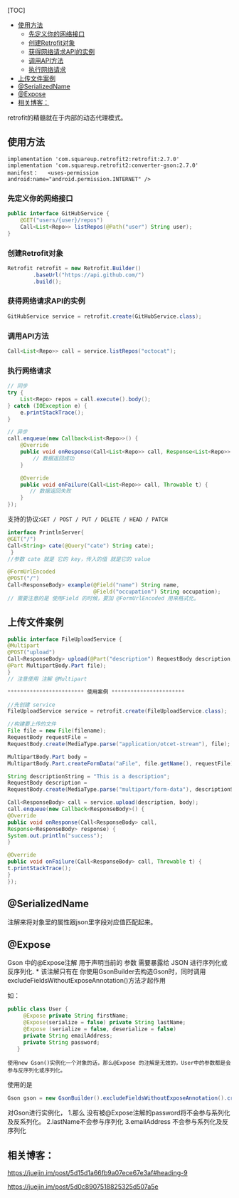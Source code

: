 [TOC]

<!-- TOC -->

- [使用方法](#使用方法)
    - [先定义你的网络接口](#先定义你的网络接口)
    - [创建Retrofit对象](#创建retrofit对象)
    - [获得网络请求API的实例](#获得网络请求api的实例)
    - [调用API方法](#调用api方法)
    - [执行网络请求](#执行网络请求)
- [上传文件案例](#上传文件案例)
- [@SerializedName](#serializedname)
- [@Expose](#expose)
- [相关博客：](#相关博客)

<!-- /TOC -->

retrofit的精髓就在于内部的动态代理模式。



## 使用方法

```shell
implementation 'com.squareup.retrofit2:retrofit:2.7.0'
implementation 'com.squareup.retrofit2:converter-gson:2.7.0'
manifest：   <uses-permission android:name="android.permission.INTERNET" /> 
```



### 先定义你的网络接口

```java
public interface GitHubService {
    @GET("users/{user}/repos")
    Call<List<Repo>> listRepos(@Path("user") String user);
}
```



### 创建Retrofit对象

```java
Retrofit retrofit = new Retrofit.Builder()
        .baseUrl("https://api.github.com/")
        .build();
```



### 获得网络请求API的实例

```java
GitHubService service = retrofit.create(GitHubService.class);
```



### 调用API方法

```java
Call<List<Repo>> call = service.listRepos("octocat");
```



### 执行网络请求

```java
// 同步
try {
    List<Repo> repos = call.execute().body();
} catch (IOException e) {
    e.printStackTrace();
}

// 异步
call.enqueue(new Callback<List<Repo>>() {
    @Override
    public void onResponse(Call<List<Repo>> call, Response<List<Repo>> response) {
        // 数据返回成功
    }

    @Override
    public void onFailure(Call<List<Repo>> call, Throwable t) {
       // 数据返回失败
    }
});
```



支持的协议:`GET / POST / PUT / DELETE / HEAD / PATCH`

```java
interface PrintlnServer{ 
@GET("/")
Call<String> cate(@Query("cate") String cate);
 } 
//参数 cate 就是 它的 key，传入的值 就是它的 value
```

```java
@FormUrlEncoded
@POST("/")
Call<ResponseBody> example(@Field("name") String name,
                           @Field("occupation") String occupation);
// 需要注意的是 使用Field 的时候，要加 @FormUrlEncoded 用来格式化。
```



## 上传文件案例

```java
public interface FileUploadService {
@Multipart
@POST("upload")
Call<ResponseBody> upload(@Part("description") RequestBody description,
@Part MultipartBody.Part file);
}
// 注意使用 注解 @Multipart

************************ 使用案例 ***********************

//先创建 service
FileUploadService service = retrofit.create(FileUploadService.class);

//构建要上传的文件
File file = new File(filename);
RequestBody requestFile =
RequestBody.create(MediaType.parse("application/otcet-stream"), file);

MultipartBody.Part body =
MultipartBody.Part.createFormData("aFile", file.getName(), requestFile);

String descriptionString = "This is a description";
RequestBody description =
RequestBody.create(MediaType.parse("multipart/form-data"), descriptionString);

Call<ResponseBody> call = service.upload(description, body);
call.enqueue(new Callback<ResponseBody>() {
@Override
public void onResponse(Call<ResponseBody> call,
Response<ResponseBody> response) {
System.out.println("success");
}

@Override
public void onFailure(Call<ResponseBody> call, Throwable t) {
t.printStackTrace();
}
});
```

[参考]: https://juejin.im/post/5e44ea086fb9a07c9e1c19b6



## @SerializedName

注解来将对象里的属性跟json里字段对应值匹配起来。



## @Expose

Gson 中的@Expose注解 用于声明当前的 参数 需要暴露给 JSON 进行序列化或反序列化. * 该注解只有在 你使用GsonBuilder去构造Gson时，同时调用excludeFieldsWithoutExposeAnnotation()方法才起作用 

 如：

```java
public class User {
     @Expose private String firstName;
     @Expose(serialize = false) private String lastName;
     @Expose (serialize = false, deserialize = false) 
     private String emailAddress;
     private String password;
   }
```

```
使用new Gson()实例化一个对象的话，那么@Expose 的注解是无效的，User中的参数都是会参与反序列化或序列化。
```

使用的是

```java
Gson gson = new GsonBuilder().excludeFieldsWithoutExposeAnnotation().create()
```

对Gson进行实例化，
 1.那么 没有被@Expose注解的password将不会参与系列化及反系列化。
 2.lastName不会参与序列化
 3.emailAddress 不会参与系列化及反序列化

 



## 相关博客： 

https://juejin.im/post/5d15d1a66fb9a07ece67e3af#heading-9

https://juejin.im/post/5d0c8907518825325d507a5e



























